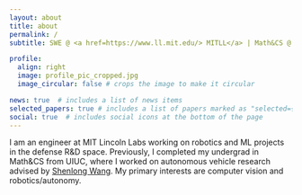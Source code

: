 ```yaml
---
layout: about
title: about
permalink: /
subtitle: SWE @ <a href=https://www.ll.mit.edu/> MITLL</a> | Math&CS @ UIUC 

profile:
  align: right
  image: profile_pic_cropped.jpg
  image_circular: false # crops the image to make it circular

news: true  # includes a list of news items
selected_papers: true # includes a list of papers marked as "selected={true}"
social: true  # includes social icons at the bottom of the page
---
```


I am an engineer at MIT Lincoln Labs working on robotics and ML projects in the defense R&D space. Previously, I completed my undergrad in Math&CS from UIUC, where I worked on autonomous vehicle research advised by [Shenlong Wang](https://shenlong.web.illinois.edu/). My primary interests are computer vision and robotics/autonomy. 
